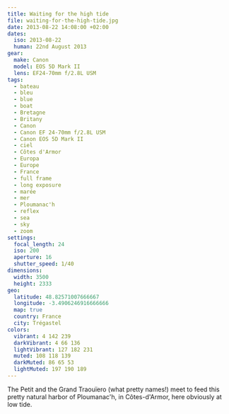```yaml
---
title: Waiting for the high tide
file: waiting-for-the-high-tide.jpg
date: 2013-08-22 14:08:00 +02:00
dates:
  iso: 2013-08-22
  human: 22nd August 2013
gear:
  make: Canon
  model: EOS 5D Mark II
  lens: EF24-70mm f/2.8L USM
tags:
  - bateau
  - bleu
  - blue
  - boat
  - Bretagne
  - Britany
  - Canon
  - Canon EF 24-70mm f/2.8L USM
  - Canon EOS 5D Mark II
  - ciel
  - Côtes d'Armor
  - Europa
  - Europe
  - France
  - full frame
  - long exposure
  - marée
  - mer
  - Ploumanac'h
  - reflex
  - sea
  - sky
  - zoom
settings:
  focal_length: 24
  iso: 200
  aperture: 16
  shutter_speed: 1/40
dimensions:
  width: 3500
  height: 2333
geo:
  latitude: 48.82571007666667
  longitude: -3.4906246916666666
  map: true
  country: France
  city: Trégastel
colors:
  vibrant: 4 142 239
  darkVibrant: 4 66 136
  lightVibrant: 127 182 231
  muted: 108 118 139
  darkMuted: 86 65 53
  lightMuted: 197 190 189
---
```


The Petit and the Grand Traouïero (what pretty names!) meet to feed this pretty natural harbor of Ploumanac'h, in Côtes-d'Armor, here obviously at low tide.
